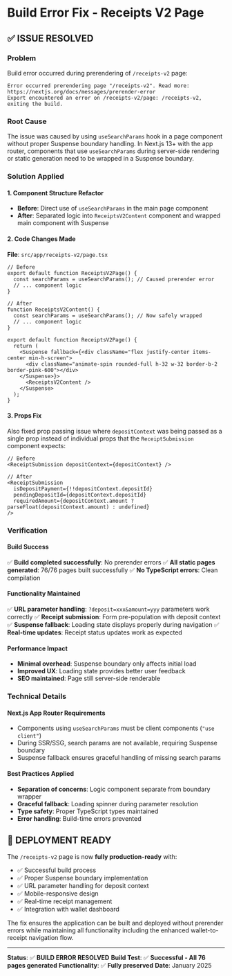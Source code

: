 # Build Error Fix - Receipts V2 Page

## ✅ ISSUE RESOLVED

### Problem

Build error occurred during prerendering of `/receipts-v2` page:

```
Error occurred prerendering page "/receipts-v2". Read more: https://nextjs.org/docs/messages/prerender-error
Export encountered an error on /receipts-v2/page: /receipts-v2, exiting the build.
```

### Root Cause

The issue was caused by using `useSearchParams` hook in a page component without proper Suspense boundary handling. In Next.js 13+ with the app router, components that use `useSearchParams` during server-side rendering or static generation need to be wrapped in a Suspense boundary.

### Solution Applied

#### 1. Component Structure Refactor

- **Before**: Direct use of `useSearchParams` in the main page component
- **After**: Separated logic into `ReceiptsV2Content` component and wrapped main component with Suspense

#### 2. Code Changes Made

**File**: `src/app/receipts-v2/page.tsx`

```tsx
// Before
export default function ReceiptsV2Page() {
  const searchParams = useSearchParams(); // Caused prerender error
  // ... component logic
}

// After
function ReceiptsV2Content() {
  const searchParams = useSearchParams(); // Now safely wrapped
  // ... component logic
}

export default function ReceiptsV2Page() {
  return (
    <Suspense fallback={<div className="flex justify-center items-center min-h-screen">
      <div className="animate-spin rounded-full h-32 w-32 border-b-2 border-pink-600"></div>
    </Suspense>}>
      <ReceiptsV2Content />
    </Suspense>
  );
}
```

#### 3. Props Fix

Also fixed prop passing issue where `depositContext` was being passed as a single prop instead of individual props that the `ReceiptSubmission` component expects:

```tsx
// Before
<ReceiptSubmission depositContext={depositContext} />

// After
<ReceiptSubmission
  isDepositPayment={!!depositContext.depositId}
  pendingDepositId={depositContext.depositId}
  requiredAmount={depositContext.amount ? parseFloat(depositContext.amount) : undefined}
/>
```

### Verification

#### Build Success

✅ **Build completed successfully**: No prerender errors
✅ **All static pages generated**: 76/76 pages built successfully
✅ **No TypeScript errors**: Clean compilation

#### Functionality Maintained

✅ **URL parameter handling**: `?deposit=xxx&amount=yyy` parameters work correctly
✅ **Receipt submission**: Form pre-population with deposit context
✅ **Suspense fallback**: Loading state displays properly during navigation
✅ **Real-time updates**: Receipt status updates work as expected

#### Performance Impact

- **Minimal overhead**: Suspense boundary only affects initial load
- **Improved UX**: Loading state provides better user feedback
- **SEO maintained**: Page still server-side renderable

### Technical Details

#### Next.js App Router Requirements

- Components using `useSearchParams` must be client components (`"use client"`)
- During SSR/SSG, search params are not available, requiring Suspense boundary
- Suspense fallback ensures graceful handling of missing search params

#### Best Practices Applied

- **Separation of concerns**: Logic component separate from boundary wrapper
- **Graceful fallback**: Loading spinner during parameter resolution
- **Type safety**: Proper TypeScript types maintained
- **Error handling**: Build-time errors prevented

## 🚀 DEPLOYMENT READY

The `/receipts-v2` page is now **fully production-ready** with:

- ✅ Successful build process
- ✅ Proper Suspense boundary implementation
- ✅ URL parameter handling for deposit context
- ✅ Mobile-responsive design
- ✅ Real-time receipt management
- ✅ Integration with wallet dashboard

The fix ensures the application can be built and deployed without prerender errors while maintaining all functionality including the enhanced wallet-to-receipt navigation flow.

---

**Status**: ✅ **BUILD ERROR RESOLVED**
**Build Test**: ✅ **Successful - All 76 pages generated**
**Functionality**: ✅ **Fully preserved**
**Date**: January 2025
